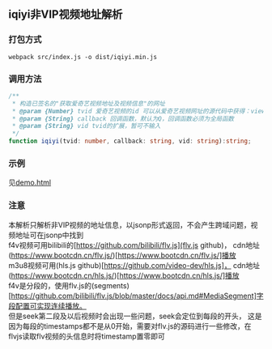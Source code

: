 ## iqiyi非VIP视频地址解析
### 打包方式
```shell
webpack src/index.js -o dist/iqiyi.min.js
```
### 调用方法
```typescript
/**
 * 构造已签名的"获取爱奇艺视频地址及视频信息"的网址
 * @param {Number} tvid 爱奇艺视频的id 可以从爱奇艺视频网址的源代码中获得：view-source:https://www.iqiyi.com/v_19rqzi1f7s.html 的tvId为1279870500
 * @param {String} callback 回调函数，默认为Q，回调函数必须为全局函数
 * @param {String} vid tvid的扩展，暂可不输入
 */
function iqiyi(tvid: number, callback: string, vid: string):string;
```
### 示例
见[demo.html](demo.html)

### 注意
本解析只解析非VIP视频的地址信息，以jsonp形式返回，不会产生跨域问题，视频地址可在jsonp中找到  
f4v视频可用bilibili的[https://github.com/bilibili/flv.js](flv.js github)，
cdn地址(https://www.bootcdn.cn/flv.js/)[https://www.bootcdn.cn/flv.js/]播放  
m3u8视频可用(hls.js github)[https://github.com/video-dev/hls.js]，
cdn地址(https://www.bootcdn.cn/hls.js/)[https://www.bootcdn.cn/hls.js/]播放  
f4v是分段的，使用flv.js的(segments)[https://github.com/bilibili/flv.js/blob/master/docs/api.md#MediaSegment]字段配置可实现连续播放。  
但是seek第二段及以后视频时会出现一些问题，seek会定位到每段的开头，
这是因为每段的timestamps都不是从0开始，需要对flv.js的源码进行一些修改，在flvjs读取flv视频的头信息时将timestamp置零即可
